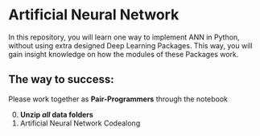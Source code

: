 # Artificial Neural Network

In this repository, you will learn one way
to implement ANN in Python, without using extra designed
Deep Learning Packages. This way, you will gain insight knowledge
on how the modules of these Packages work. 


## The way to success:

Please work together as **Pair-Programmers** through the notebook

0. **Unzip *all* data folders**
1. Artificial Neural Network Codealong



